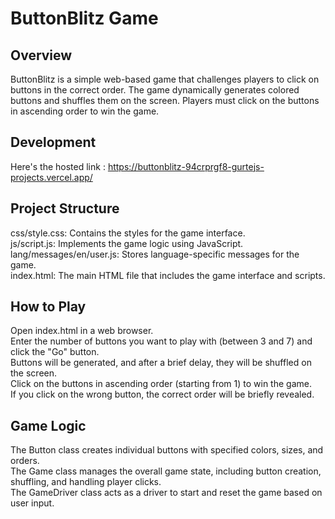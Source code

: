 # ButtonBlitz Game
## Overview
ButtonBlitz is a simple web-based game that challenges players to click on buttons in the correct order. The game dynamically generates colored buttons and shuffles them on the screen. Players must click on the buttons in ascending order to win the game.

## Development
Here's the hosted link : https://buttonblitz-94crprgf8-gurtejs-projects.vercel.app/

## Project Structure
css/style.css: Contains the styles for the game interface. <br>
js/script.js: Implements the game logic using JavaScript. <br>
lang/messages/en/user.js: Stores language-specific messages for the game. <br>
index.html: The main HTML file that includes the game interface and scripts. <br>

## How to Play
Open index.html in a web browser. <br>
Enter the number of buttons you want to play with (between 3 and 7) and click the "Go" button. <br>
Buttons will be generated, and after a brief delay, they will be shuffled on the screen. <br>
Click on the buttons in ascending order (starting from 1) to win the game. <br>
If you click on the wrong button, the correct order will be briefly revealed. <br>

## Game Logic
The Button class creates individual buttons with specified colors, sizes, and orders. <br>
The Game class manages the overall game state, including button creation, shuffling, and handling player clicks. <br>
The GameDriver class acts as a driver to start and reset the game based on user input. <br>
